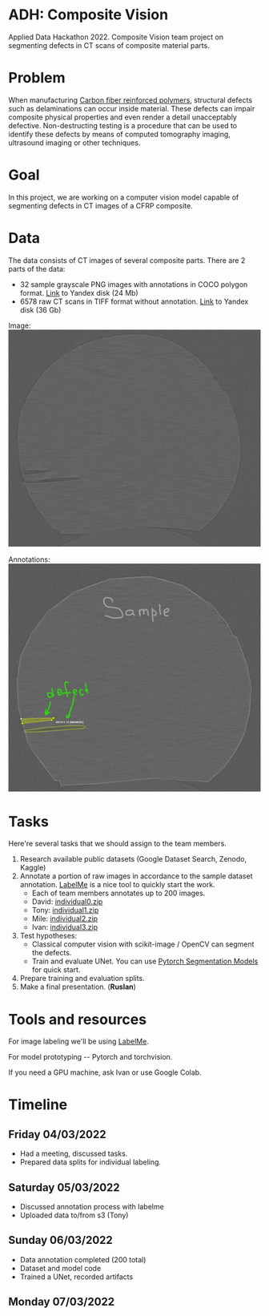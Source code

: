# ADH: Composite Vision

Applied Data Hackathon 2022.
Composite Vision team project on segmenting defects in CT scans of composite material parts.

# Problem

When manufacturing [Carbon fiber reinforced polymers](https://en.wikipedia.org/wiki/Carbon-fiber-reinforced_polymers),
structural defects such as delaminations can occur inside material.
These defects can impair composite physical properties and even render a detail unacceptably defective.
Non-destructing testing is a procedure that can be used to identify these defects by means of computed tomography imaging,
ultrasound imaging or other techniques.

# Goal

In this project, we are working on a computer vision model capable of segmenting defects in CT images of a CFRP composite.

# Data

The data consists of CT images of several composite parts. There are 2 parts of the data:

* 32 sample grayscale PNG images with annotations in COCO polygon format.
  [Link](https://disk.yandex.ru/d/9WPI8wIcv91VtA) to Yandex disk (24 Mb)
* 6578 raw CT scans in TIFF format without annotation.
  [Link](https://disk.yandex.ru/d/lCnMKMlmBfsGnQ) to Yandex disk (36 Gb)

Image:
![](images/sample.jpg)

Annotations:
![](images/annotated.jpg)
# Tasks

Here're several tasks that we should assign to the team members.


1. Research available public datasets (Google Dataset Search, Zenodo, Kaggle)
1. Annotate a portion of raw images in accordance to the sample dataset annotation. [LabelMe](https://pypi.org/project/labelme/) is a nice tool to quickly start the work.
   - Each of team members annotates up to 200 images.
   - David: [individual0.zip](https://disk.yandex.ru/d/AiAjtTmxuOUZKQ)
   - Tony: [individual1.zip](https://disk.yandex.ru/d/e-ShqQleCDGwxw)
   - Mile: [individual2.zip](https://disk.yandex.ru/d/6FCQ8F_yOpef0Q)
   - Ivan: [individual3.zip](https://disk.yandex.ru/d/DoKPkHRFmNJnDw)
3. Test hypotheses:
   - Classical computer vision with scikit-image / OpenCV can segment the defects.
   - Train and evaluate UNet. You can use [Pytorch Segmentation Models](https://github.com/qubvel/segmentation_models.pytorch) for quick start.
4. Prepare training and evaluation splits.
5. Make a final presentation. (**Ruslan**)

# Tools and resources

For image labeling we'll be using [LabelMe](https://pypi.org/project/labelme/).

For model prototyping -- Pytorch and torchvision.

If you need a GPU machine, ask Ivan or use Google Colab.

# Timeline

## Friday 04/03/2022

* Had a meeting, discussed tasks.
* Prepared data splits for individual labeling.

## Saturday 05/03/2022

* Discussed annotation process with labelme
* Uploaded data to/from s3 (Tony)

## Sunday 06/03/2022

* Data annotation completed (200 total)
* Dataset and model code
* Trained a UNet, recorded artifacts

## Monday 07/03/2022
